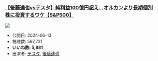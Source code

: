 ### [【後藤達也vsテスタ】純利益100億円超え…オルカンより長期個別株に投資するワケ【S&P500】](https://www.youtube.com/watch?v=EBbnketiXeE)
[![](https://img.youtube.com/vi/EBbnketiXeE/sddefault.jpg)](https://www.youtube.com/watch?v=EBbnketiXeE)
-   公開日: 2024-06-13
-   視聴数: 567,731
-   **いいね数: 5,881**
-   出演者: [テスタ](/rehacq_fan/people/テスタ "wikilink"), [後藤達也](/rehacq_fan/people/後藤達也 "wikilink")
